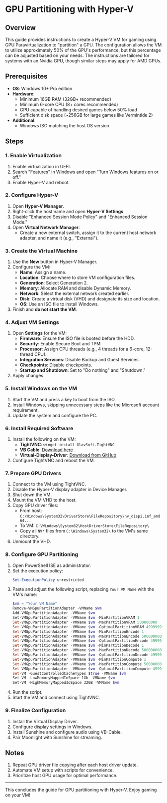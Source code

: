 # GPU Partitioning with Hyper-V

## Overview
This guide provides instructions to create a Hyper-V VM for gaming using GPU Paravirtualization to "partition" a GPU. The configuration allows the VM to utilize approximately 50% of the GPU's performance, but this percentage can be adjusted based on your needs. The instructions are tailored for systems with an Nvidia GPU, though similar steps may apply for AMD GPUs.

## Prerequisites
- **OS**: Windows 10+ Pro edition
- **Hardware**:
  - Minimum 16GB RAM (32GB+ recommended)
  - Minimum 6-core CPU (8+ cores recommended)
  - GPU capable of handling desired games below 50% load
  - Sufficient disk space (~256GB for large games like Vermintide 2)
- **Additional**:
  - Windows ISO matching the host OS version

## Steps

### 1. Enable Virtualization
1. Enable virtualization in UEFI.
2. Search "Features" in Windows and open "Turn Windows features on or off."
3. Enable Hyper-V and reboot.

### 2. Configure Hyper-V
1. Open **Hyper-V Manager**.
2. Right-click the host name and open **Hyper-V Settings**.
3. Disable "Enhanced Session Mode Policy" and "Enhanced Session Mode."
4. Open **Virtual Network Manager**:
   - Create a new external switch, assign it to the current host network adapter, and name it (e.g., "External").

### 3. Create the Virtual Machine
1. Use the **New** button in Hyper-V Manager.
2. Configure the VM:
   - **Name**: Assign a name.
   - **Location**: Choose where to store VM configuration files.
   - **Generation**: Select Generation 2.
   - **Memory**: Allocate RAM and disable Dynamic Memory.
   - **Network**: Select the external network created earlier.
   - **Disk**: Create a virtual disk (VHD) and designate its size and location.
   - **OS**: Use an ISO file to install Windows.
3. Finish and **do not start the VM**.

### 4. Adjust VM Settings
1. Open **Settings** for the VM:
   - **Firmware**: Ensure the ISO file is booted before the HDD.
   - **Security**: Enable Secure Boot and TPM.
   - **Processor**: Assign CPU threads (e.g., 4 threads for a 6-core, 12-thread CPU).
   - **Integration Services**: Disable Backup and Guest Services.
   - **Checkpoints**: Disable checkpoints.
   - **Startup and Shutdown**: Set to "Do nothing" and "Shutdown."
2. Apply changes.

### 5. Install Windows on the VM
1. Start the VM and press a key to boot from the ISO.
2. Install Windows, skipping unnecessary steps like the Microsoft account requirement.
3. Update the system and configure the PC.

### 6. Install Required Software
1. Install the following on the VM:
   - **TightVNC**: `winget install GlavSoft.TightVNC`
   - **VB Cable**: [Download here](https://vb-audio.com/Cable/)
   - **Virtual-Display-Driver**: [Download from GitHub](https://github.com/itsmikethetech/Virtual-Display-Driver)
2. Configure TightVNC and reboot the VM.

### 7. Prepare GPU Drivers
1. Connect to the VM using TightVNC.
2. Disable the Hyper-V display adapter in Device Manager.
3. Shut down the VM.
4. Mount the VM VHD to the host.
5. Copy GPU driver files:
   - From host: `C:\Windows\System32\DriverStore\FileRepository\nv_dispi.inf_amd64...`
   - To VM: `C:\Windows\System32\HostDriverStore\FileRepository\`
   - Copy all `NV*` files from `C:\Windows\System32\` to the VM's same directory.
6. Unmount the VHD.

### 8. Configure GPU Partitioning
1. Open PowerShell ISE as administrator.
2. Set the execution policy:
   ```powershell
   Set-ExecutionPolicy unrestricted
   ```
3. Paste and adjust the following script, replacing `Your VM Name` with the VM's name:
   ```powershell
   $vm = "Your VM Name"
   Remove-VMGpuPartitionAdapter -VMName $vm
   Add-VMGpuPartitionAdapter -VMName $vm
   Set-VMGpuPartitionAdapter -VMName $vm -MinPartitionVRAM 1
   Set-VMGpuPartitionAdapter -VMName $vm -MaxPartitionVRAM 500000000
   Set-VMGpuPartitionAdapter -VMName $vm -OptimalPartitionVRAM 499999999
   Set-VMGpuPartitionAdapter -VMName $vm -MinPartitionEncode 1
   Set-VMGpuPartitionAdapter -VMName $vm -MaxPartitionEncode 500000000
   Set-VMGpuPartitionAdapter -VMName $vm -OptimalPartitionEncode 499999999
   Set-VMGpuPartitionAdapter -VMName $vm -MinPartitionDecode 1
   Set-VMGpuPartitionAdapter -VMName $vm -MaxPartitionDecode 500000000
   Set-VMGpuPartitionAdapter -VMName $vm -OptimalPartitionDecode 499999999
   Set-VMGpuPartitionAdapter -VMName $vm -MinPartitionCompute 1
   Set-VMGpuPartitionAdapter -VMName $vm -MaxPartitionCompute 500000000
   Set-VMGpuPartitionAdapter -VMName $vm -OptimalPartitionCompute 499999999
   Set-VM -GuestControlledCacheTypes $true -VMName $vm
   Set-VM -LowMemoryMappedIoSpace 1Gb -VMName $vm
   Set-VM -HighMemoryMappedIoSpace 32GB -VMName $vm
   ```
4. Run the script.
5. Start the VM and connect using TightVNC.

### 9. Finalize Configuration
1. Install the Virtual Display Driver.
2. Configure display settings in Windows.
3. Install Sunshine and configure audio using VB-Cable.
4. Pair Moonlight with Sunshine for streaming.

## Notes
1. Repeat GPU driver file copying after each host driver update.
2. Automate VM setup with scripts for convenience.
3. Prioritize host GPU usage for optimal performance.

---

This concludes the guide for GPU partitioning with Hyper-V. Enjoy gaming on your VM!
